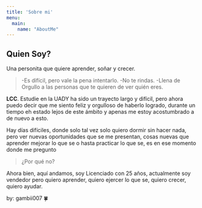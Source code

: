 ```yaml
---
title: 'Sobre mi'
menu:
  main:
    name: "AboutMe"
---
```


## Quien Soy?

Una personita que quiere aprender, soñar y crecer. 

> -Es difícil, pero vale la pena intentarlo.
> -No te rindas.
> -Llena de Orgullo a las personas que te quieren de ver quién eres.

**LCC**. Estudie en la UADY ha sido un trayecto largo y difícil, pero ahora
puedo decir que me siento feliz y orgulloso de haberlo logrado, durante un tiempo
eh estado lejos de este ámbito y apenas me estoy acostumbrado a de nuevo a esto.

Hay días difíciles, donde solo tal vez solo quiero dormir sin hacer nada,
pero ver nuevas oportunidades que se me presentan, cosas nuevas que aprender
mejorar lo que se o hasta practicar lo que se, es en ese momento donde me pregunto

>¿Por qué no?

Ahora bien, aquí andamos, soy Licenciado con 25 años, actualmente soy vendedor
pero quiero aprender, quiero ejercer lo que se, quiero crecer, quiero ayudar. 

by: gambii007 🍀

